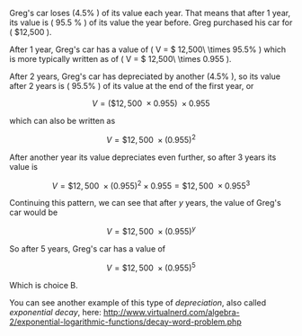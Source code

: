 Greg's car loses \(4.5\% \) of its value each year. That means that after 1
year, its value is \( 95.5 \% \) of its value the year before. Greg purchased
his car for \( \$12,500 \).

After 1 year, Greg's car has a value of \( V = \$ 12,500\  \times 95.5\% \)
which is more typically written as of \( V = \$ 12,500\  \times 0.955 \).

After 2 years, Greg's car has depreciated by another \(4.5\% \), so its value
after 2 years is \( 95.5\% \) of its value at the end of the first year, or

$$V = (\$ 12,500\  \times 0.955)\  \times 0.955$$

which can also be written as

$$V = \$ 12,500\  \times {(0.955)}^{2}$$

After another year its value depreciates even further, so after 3 years
its value is

$$V = \$ 12,500\  \times {(0.955)}^{2} \times 0.955 = \$ 12,500\  \times {0.955}^{3}$$

Continuing this pattern, we can see that after *y* years, the value of
Greg's car would be

$$V = \$ 12,500\  \times {(0.955)}^{y}$$

So after 5 years, Greg's car has a value of

$$V = \$ 12,500\  \times {(0.955)}^{5}$$

Which is choice B.

You can see another example of this type of *depreciation*, also called
*exponential decay*, here:
<http://www.virtualnerd.com/algebra-2/exponential-logarithmic-functions/decay-word-problem.php>

